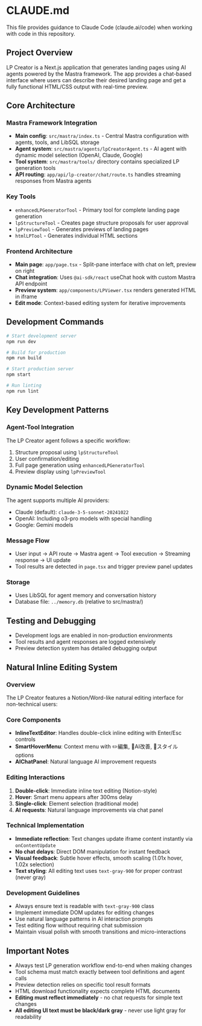 # CLAUDE.md

This file provides guidance to Claude Code (claude.ai/code) when working with code in this repository.

## Project Overview
LP Creator is a Next.js application that generates landing pages using AI agents powered by the Mastra framework. The app provides a chat-based interface where users can describe their desired landing page and get a fully functional HTML/CSS output with real-time preview.

## Core Architecture

### Mastra Framework Integration
- **Main config**: `src/mastra/index.ts` - Central Mastra configuration with agents, tools, and LibSQL storage
- **Agent system**: `src/mastra/agents/lpCreatorAgent.ts` - AI agent with dynamic model selection (OpenAI, Claude, Google)
- **Tool system**: `src/mastra/tools/` directory contains specialized LP generation tools
- **API routing**: `app/api/lp-creator/chat/route.ts` handles streaming responses from Mastra agents

### Key Tools
- `enhancedLPGeneratorTool` - Primary tool for complete landing page generation
- `lpStructureTool` - Creates page structure proposals for user approval
- `lpPreviewTool` - Generates previews of landing pages
- `htmlLPTool` - Generates individual HTML sections

### Frontend Architecture
- **Main page**: `app/page.tsx` - Split-pane interface with chat on left, preview on right
- **Chat integration**: Uses `@ai-sdk/react` useChat hook with custom Mastra API endpoint
- **Preview system**: `app/components/LPViewer.tsx` renders generated HTML in iframe
- **Edit mode**: Context-based editing system for iterative improvements

## Development Commands

```bash
# Start development server
npm run dev

# Build for production
npm run build

# Start production server
npm start

# Run linting
npm run lint
```

## Key Development Patterns

### Agent-Tool Integration
The LP Creator agent follows a specific workflow:
1. Structure proposal using `lpStructureTool`
2. User confirmation/editing
3. Full page generation using `enhancedLPGeneratorTool`
4. Preview display using `lpPreviewTool`

### Dynamic Model Selection
The agent supports multiple AI providers:
- Claude (default): `claude-3-5-sonnet-20241022`
- OpenAI: Including o3-pro models with special handling
- Google: Gemini models

### Message Flow
- User input → API route → Mastra agent → Tool execution → Streaming response → UI update
- Tool results are detected in `page.tsx` and trigger preview panel updates

### Storage
- Uses LibSQL for agent memory and conversation history
- Database file: `../memory.db` (relative to src/mastra/)

## Testing and Debugging
- Development logs are enabled in non-production environments
- Tool results and agent responses are logged extensively
- Preview detection system has detailed debugging output

## Natural Inline Editing System

### Overview
The LP Creator features a Notion/Word-like natural editing interface for non-technical users:

### Core Components
- **InlineTextEditor**: Handles double-click inline editing with Enter/Esc controls
- **SmartHoverMenu**: Context menu with ✏️編集, 🤖AI改善, 🎨スタイル options
- **AIChatPanel**: Natural language AI improvement requests

### Editing Interactions
1. **Double-click**: Immediate inline text editing (Notion-style)
2. **Hover**: Smart menu appears after 300ms delay
3. **Single-click**: Element selection (traditional mode)
4. **AI requests**: Natural language improvements via chat panel

### Technical Implementation
- **Immediate reflection**: Text changes update iframe content instantly via `onContentUpdate`
- **No chat delays**: Direct DOM manipulation for instant feedback
- **Visual feedback**: Subtle hover effects, smooth scaling (1.01x hover, 1.02x selection)
- **Text styling**: All editing text uses `text-gray-900` for proper contrast (never gray)

### Development Guidelines
- Always ensure text is readable with `text-gray-900` class
- Implement immediate DOM updates for editing changes
- Use natural language patterns in AI interaction prompts
- Test editing flow without requiring chat submission
- Maintain visual polish with smooth transitions and micro-interactions

## Important Notes
- Always test LP generation workflow end-to-end when making changes
- Tool schema must match exactly between tool definitions and agent calls
- Preview detection relies on specific tool result formats
- HTML download functionality expects complete HTML documents
- **Editing must reflect immediately** - no chat requests for simple text changes
- **All editing UI text must be black/dark gray** - never use light gray for readability